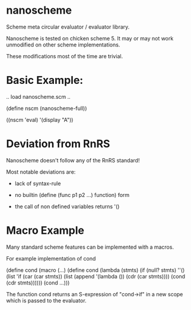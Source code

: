 # nanoscheme

Scheme meta circular evaluator / evaluator library.


Nanoscheme is tested on chicken scheme 5.
It may or may not work unmodified on other scheme implementations.

These modifications most of the time are trivial.

# Basic Example:

.. load nanoscheme.scm ..

(define nscm (nanoscheme-full))

((nscm 'eval) '(display "A"))

# Deviation from RnRS

Nanoscheme doesn't follow any of the RnRS standard!

Most notable deviations are:

- lack of syntax-rule

- no builtin (define (func p1 p2 ...) function) form

- the call of non defined variables returns '()

# Macro Example

Many standard scheme features can be implemented with a macros.

For example implementation of cond

(define cond (macro (...) 
	(define cond (lambda (stmts)
		(if (null? stmts)
		''()
		(list 'if (car (car stmts)) (list (append '(lambda ()) (cdr (car stmts)))) (cond (cdr stmts))))))
	(cond ...)))

The function cond returns an S-expression of "cond->if" in a new scope which is passed to the evaluator.
